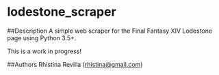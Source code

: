 # lodestone_scraper

##Description
A simple web scraper for the Final Fantasy XIV Lodestone page using Python 3.5+.

This is a work in progress!

##Authors
Rhistina Revilla (rhistina@gmail.com)
